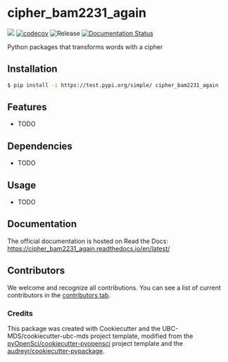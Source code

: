 # cipher_bam2231_again 

![](https://github.com/bam2231/cipher_bam2231_again/workflows/build/badge.svg) [![codecov](https://codecov.io/gh/bam2231/cipher_bam2231_again/branch/main/graph/badge.svg)](https://codecov.io/gh/bam2231/cipher_bam2231_again) ![Release](https://github.com/bam2231/cipher_bam2231_again/workflows/Release/badge.svg) [![Documentation Status](https://readthedocs.org/projects/cipher_bam2231_again/badge/?version=latest)](https://cipher_bam2231_again.readthedocs.io/en/latest/?badge=latest)

Python packages that transforms words with a cipher

## Installation

```bash
$ pip install -i https://test.pypi.org/simple/ cipher_bam2231_again
```

## Features

- TODO

## Dependencies

- TODO

## Usage

- TODO

## Documentation

The official documentation is hosted on Read the Docs: https://cipher_bam2231_again.readthedocs.io/en/latest/

## Contributors

We welcome and recognize all contributions. You can see a list of current contributors in the [contributors tab](https://github.com/bam2231/cipher_bam2231_again/graphs/contributors).

### Credits

This package was created with Cookiecutter and the UBC-MDS/cookiecutter-ubc-mds project template, modified from the [pyOpenSci/cookiecutter-pyopensci](https://github.com/pyOpenSci/cookiecutter-pyopensci) project template and the [audreyr/cookiecutter-pypackage](https://github.com/audreyr/cookiecutter-pypackage).
